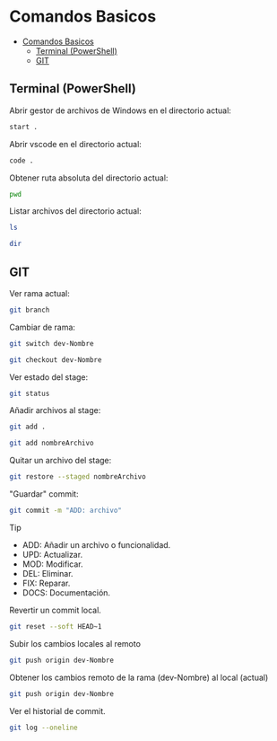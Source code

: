# Comandos Basicos

- [Comandos Basicos](#comandos-basicos)
  - [Terminal (PowerShell)](#terminal-powershell)
  - [GIT](#git)

## Terminal (PowerShell)

Abrir gestor de archivos de Windows en el directorio actual:

```bash
start .
```

Abrir vscode en el directorio actual:

```bash
code .
```

Obtener ruta absoluta del directorio actual:

```bash
pwd
```

Listar archivos del directorio actual:

```bash
ls
```

```bash
dir
```

## GIT

Ver rama actual:

```bash
git branch
```

Cambiar de rama:

```bash
git switch dev-Nombre
```

```bash
git checkout dev-Nombre
```

Ver estado del stage:

```bash
git status
```

Añadir archivos al stage:

```bash
git add .
```

```bash
git add nombreArchivo
```

Quitar un archivo del stage:

```bash
git restore --staged nombreArchivo
```

"Guardar" commit:

```bash
git commit -m "ADD: archivo"
```

> [!TIP]
>
> - ADD: Añadir un archivo o funcionalidad.
> - UPD: Actualizar.
> - MOD: Modificar.
> - DEL: Eliminar.
> - FIX: Reparar.
> - DOCS: Documentación.

Revertir un commit local.

```bash
git reset --soft HEAD~1
```

Subir los cambios locales al remoto

```bash
git push origin dev-Nombre
```

Obtener los cambios remoto de la rama (dev-Nombre) al local (actual)

```bash
git push origin dev-Nombre
```

Ver el historial de commit.

```bash
git log --oneline
```
